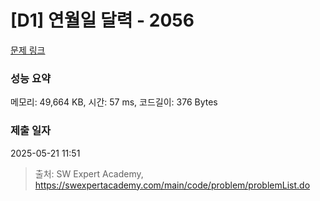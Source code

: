 # [D1] 연월일 달력 - 2056 

[문제 링크](https://swexpertacademy.com/main/code/problem/problemDetail.do?contestProbId=AV5QLkdKAz4DFAUq) 

### 성능 요약

메모리: 49,664 KB, 시간: 57 ms, 코드길이: 376 Bytes

### 제출 일자

2025-05-21 11:51



> 출처: SW Expert Academy, https://swexpertacademy.com/main/code/problem/problemList.do